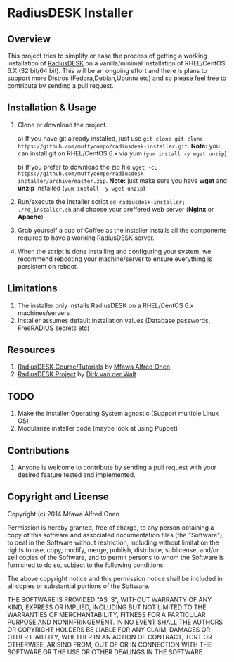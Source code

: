 RadiusDESK Installer
====================
## Overview
This project tries to simplify or ease the process of getting a working installation of [RadiusDESK](http://www.radiusdesk.com) on a vanilla/minimal installation of RHEL/CentOS 6.X (32 bit/64 bit). This will be an ongoing effort and there is plans to support more Distros (Fedora,Debian,Ubuntu etc) and so please feel free to contribute by sending a pull request.

## Installation & Usage
1. Clone or download the project.

   a) If you have git already installed, just use `git clone git clone https://github.com/muffycompo/radiusdesk-installer.git`. **Note:** you can install git on RHEL/CentOS 6.x via yum (`yum install -y wget unzip`)
   
   b) If you prefer to download the zip file `wget -cL https://github.com/muffycompo/radiusdesk-installer/archive/master.zip`. **Note:** just make sure you have **wget** and **unzip** installed (`yum install -y wget unzip`)
2. Run/execute the Installer script `cd radiusdesk-installer; ./rd_installer.sh` and choose your preffered web server (**Nginx** or **Apache**)
3. Grab yourself a cup of Coffee as the installer installs all the components required to have a working RadiusDESK server.
4. When the script is done installing and configuring your system, we recommend rebooting your machine/server to ensure everything is persistent on reboot.

## Limitations
1. The installer only installs RadiusDESK on a RHEL/CentOS 6.x machines/servers
2. Installer assumes default installation values (Database passwords, FreeRADIUS secrets etc)

## Resources
1. [RadiusDESK Course/Tutorials](http://www.maomuffy.com/introduction-to-radiusdesk-with-rhelcentos-6-x-mini-course/) by [Mfawa Alfred Onen](http://ng.linkedin.com/in/mfawaalfredonen/)
2. [RadiusDESK Project](http://www.radiusdesk.com) by [Dirk van der Walt](http://www.linkedin.com/pub/dirk-van-der-walt/11/b64/79a)

## TODO
1. Make the installer Operating System agnostic (Support multiple Linux OS)
2. Modularize installer code (maybe look at using Puppet)

## Contributions
1. Anyone is welcome to contribute by sending a pull request with your desired feature tested and implemented.

## Copyright and License

Copyright (c) 2014 Mfawa Alfred Onen

Permission is hereby granted, free of charge, to any person obtaining a copy
of this software and associated documentation files (the "Software"), to deal
in the Software without restriction, including without limitation the rights
to use, copy, modify, merge, publish, distribute, sublicense, and/or sell
copies of the Software, and to permit persons to whom the Software is
furnished to do so, subject to the following conditions:

The above copyright notice and this permission notice shall be included in
all copies or substantial portions of the Software.

THE SOFTWARE IS PROVIDED "AS IS", WITHOUT WARRANTY OF ANY KIND, EXPRESS OR
IMPLIED, INCLUDING BUT NOT LIMITED TO THE WARRANTIES OF MERCHANTABILITY,
FITNESS FOR A PARTICULAR PURPOSE AND NONINFRINGEMENT. IN NO EVENT SHALL THE
AUTHORS OR COPYRIGHT HOLDERS BE LIABLE FOR ANY CLAIM, DAMAGES OR OTHER
LIABILITY, WHETHER IN AN ACTION OF CONTRACT, TORT OR OTHERWISE, ARISING FROM,
OUT OF OR IN CONNECTION WITH THE SOFTWARE OR THE USE OR OTHER DEALINGS IN
THE SOFTWARE.